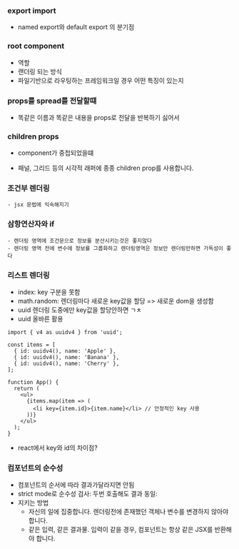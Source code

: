 ### export import

- named export와 default export 의 분기점

### root component

- 역할
- 랜더링 되는 방식
- 파일기반으로 라우팅하는 프레임워크일 경우 어떤 특징이 있는지

### props를 spread를 전달할떄

- 똑같은 이름과 똑같은 내용을 props로 전달을 반복하기 싫어서

### children props

- component가 중첩되었을떄

- 패널, 그리드 등의 시각적 래퍼에 종종 children prop를 사용합니다.

### 조건부 렌더링

    - jsx 문법에 익숙해지기

### 삼항연산자와 if

    - 렌더링 영역에 조건문으로 정보를 분산시키는것은 좋지않다
    - 렌더링 영역 전에 변수에 정보를 그룹화하고 렌더링영역은 정보만 렌더링만하면 가독성이 좋다

### 리스트 렌더링

- index: key 구분을 못함
- math.random: 렌더링마다 새로운 key값을 할당 => 새로운 dom을 생성함
- uuid 렌더링 도중에만 key값을 할당안하면 ㄱㅊ
- uuid 올바른 활용

```
import { v4 as uuidv4 } from 'uuid';

const items = [
  { id: uuidv4(), name: 'Apple' },
  { id: uuidv4(), name: 'Banana' },
  { id: uuidv4(), name: 'Cherry' },
];

function App() {
  return (
    <ul>
      {items.map(item => (
        <li key={item.id}>{item.name}</li> // 안정적인 key 사용
      ))}
    </ul>
  );
}
```

- react에서 key와 id의 차이점?

### 컴포넌트의 순수성

- 컴포넌트의 순서에 따라 결과가달라지면 안됨
- strict mode로 순수성 검사: 두번 호출해도 결과 동일:
- 지키는 방법
  - 자신의 일에 집중합니다. 렌더링전에 존재했던 객체나 변수를 변경하지 않아야 합니다.
  - 같은 입력, 같은 결과물. 입력이 같을 경우, 컴포넌트는 항상 같은 JSX를 반환해야 합니다.
